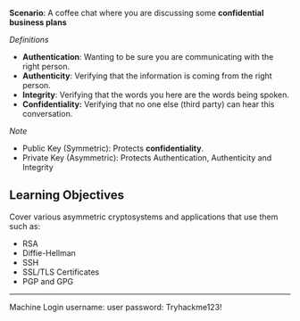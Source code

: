 
**Scenario**: A coffee chat where you are discussing some **confidential business plans**

*Definitions*
- **Authentication**: Wanting to be sure you are communicating with the right person.
- **Authenticity**: Verifying that the information is coming from the right person.
- **Integrity**: Verifying that the words you here are the words being spoken.
- **Confidentiality:**  Verifying that no one else (third party) can hear this conversation.

*Note*
- Public Key (Symmetric): Protects **confidentiality**.
- Private Key (Asymmetric): Protects Authentication, Authenticity and Integrity

**Learning Objectives**
-----------------------------------------
Cover various asymmetric cryptosystems and applications that use them such as:
- RSA
- Diffie-Hellman
- SSH
- SSL/TLS Certificates
- PGP and GPG

-----------------------------------------
Machine Login
username: user
password: Tryhackme123!